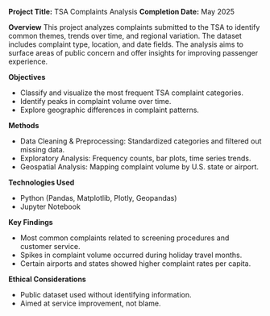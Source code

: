 **Project Title:** TSA Complaints Analysis
**Completion Date:** May 2025

**Overview**
This project analyzes complaints submitted to the TSA to identify common themes, trends over time, and regional variation. The dataset includes complaint type, location, and date fields. The analysis aims to surface areas of public concern and offer insights for improving passenger experience.

**Objectives**

- Classify and visualize the most frequent TSA complaint categories.
- Identify peaks in complaint volume over time.
- Explore geographic differences in complaint patterns.

**Methods**

- Data Cleaning & Preprocessing: Standardized categories and filtered out missing data.
- Exploratory Analysis: Frequency counts, bar plots, time series trends.
- Geospatial Analysis: Mapping complaint volume by U.S. state or airport.

**Technologies Used**
- Python (Pandas, Matplotlib, Plotly, Geopandas)
- Jupyter Notebook

**Key Findings**
- Most common complaints related to screening procedures and customer service.
- Spikes in complaint volume occurred during holiday travel months.
- Certain airports and states showed higher complaint rates per capita.

**Ethical Considerations**
- Public dataset used without identifying information.
- Aimed at service improvement, not blame.
